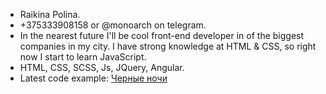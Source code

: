 * Raikina Polina.
* +375333908158 or @monoarch on telegram.
* In the nearest future I'll be cool front-end developer in of the biggest companies in my city. I have strong knowledge at HTML & CSS, so right now I start to learn JavaScript.
* HTML, CSS, SCSS, Js, JQuery, Angular.
* Latest code example: [Черные ночи](https://garfield.by/chernyye-nochi/)